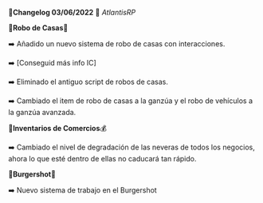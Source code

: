 🔴**Changelog 03/06/2022** 🔴 *AtlantisRP*



🤑**Robo de Casas**🏦

➡️ Añadido un nuevo sistema de robo de casas con interacciones.

➡️ [Conseguid más info IC]

➡️ Eliminado el antiguo script de robos de casas.

➡️ Cambiado el item de robo de casas a la ganzúa y el robo de vehículos a la ganzúa avanzada.



🍔**Inventarios de Comercios**💰

➡️ Cambiado el nivel de degradación de las neveras de todos los negocios, ahora lo que esté dentro de ellas no caducará tan rápido.



🍔**Burgershot**🍔

➡️ Nuevo sistema de trabajo en el Burgershot
